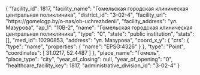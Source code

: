 {
    "facility_id": 1817,
    "facility_name": "Гомельская городская клиническая центральная поликлиника",
    "district_id": "3-02-4",
    "facility_url": "https:\/\/gomelcgp.by\/o-nas\/ob-uchrezhdenii",
    "facility_address": "ул. Мазурова",
    "ap_1": "10В-2",
    "name": "Гомельская городская клиническая центральная поликлиника",
    "type": "0",
    "state": "public institution",
    "stats": [],
    "med_id": 10290853,
    "address": "ул. Мазурова",
    "coord_x_y": {
        "crs": {
            "type": "name",
            "properties": {
                "name": "EPSG:4326"
            }
        },
        "type": "Point",
        "coordinates": [
            31.0217,
            52.4487
        ]
    },
    "place_name": "Гомель",
    "place_type": "city",
    "year_of_closing": null,
    "year_of_opening": "0",
    "healthcare_facility_key": 1817,
    "administrative_division_id": "3-02-4"
}